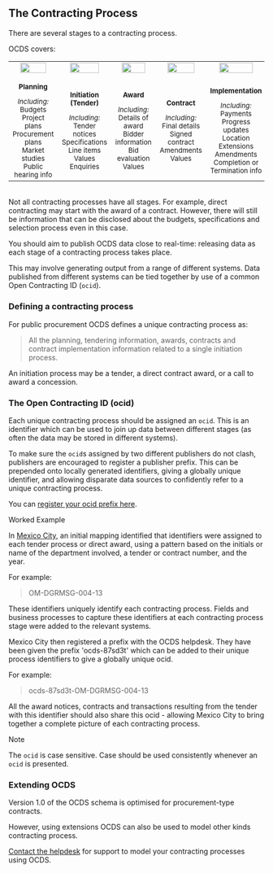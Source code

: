## The Contracting Process

There are several stages to a contracting process. 

OCDS covers:

<table style="margin-bottom:2em;">
    <tr>
        <td width="20%" align="center"><img src="../../../assets/green_planning.svg.png" width="80%"></td>
        <td width="20%" align="center"><img src="../../../assets/green_tendering.svg.png" width="80%"></td>
        <td width="20%" align="center"><img src="../../../assets/green_awarded.svg.png" width="80%"></td>
        <td width="20%" align="center"><img src="../../../assets/green_signed.svg.png" width="80%"></td>
        <td width="20%" align="center"><img src="../../../assets/green_implementation.svg.png" width="80%"></td>
    </tr>
    <tr>
        <td align="center"><span style="font-size:10pt;"><p><strong>Planning</strong></p><em>Including:</em><br/>Budgets<br/>Project plans<br/>Procurement plans<br/>Market studies<br/>Public hearing info</span></td>
        <td align="center"><span style="font-size:10pt;"><p><strong>Initiation (Tender)</strong></p><em>Including:</em><br/>Tender notices<br/>Specifications<br/>Line items<br/>Values<br/>Enquiries</span></td>
        <td align="center"><span style="font-size:10pt;"><p><strong>Award</strong></p><em>Including:</em><br/>Details of award<br/>Bidder information<br/>Bid evaluation<br/>Values</span></td>
        <td align="center"><span style="font-size:10pt;"><p><strong>Contract</strong></p><em>Including:</em><br/>Final details<br/>Signed contract<br/>Amendments<br/>Values</span></td>
        <td align="center"><span style="font-size:10pt;"><p><strong>Implementation</strong></p><em>Including:</em><br/>Payments<br/>Progress updates<br/>Location<br/>Extensions<br/>Amendments<br/>Completion or Termination info</span></td>
    </tr>
</table><div style="display:none;">
* ![Tender](../../../assets/green_tendering.svg.png)
* ![Award](../../../assets/green_awarded.svg.png)
* ![Contract](../../../assets/green_signed.svg.png)
* ![Implementation](../../../assets/green_implementation.svg.png)
</div>  


Not all contracting processes have all stages. For example, direct contracting may start with the award of a contract. However, there will still be information that can be disclosed about the budgets, specifications and selection process even in this case. 

You should aim to publish OCDS data close to real-time: releasing data as each stage of a contracting process takes place.

This may involve generating output from a range of different systems. Data published from different systems can be tied together by use of a common Open Contracting ID (```ocid```).

### Defining a contracting process

For public procurement OCDS defines a unique contracting process as:

> All the planning, tendering information, awards, contracts and contract implementation information related to a single initiation process.

An initiation process may be a tender, a direct contract award, or a call to award a concession. 

<!-- TODO: Worked example/Diagram -->

### The Open Contracting ID (ocid)

Each unique contracting process should be assigned an ```ocid```. This is an identifier which can be used to join up data between different stages (as often the data may be stored in different systems). 

To make sure the ```ocid```s assigned by two different publishers do not clash, publishers are encouraged to register a publisher prefix. This can be prepended onto locally generated identifiers, giving a globally unique identifier, and allowing disparate data sources to confidently refer to a unique contracting process. 

You can [register your ocid prefix here](implementation/registration.md).

<div class="example hint" markdown=1>

<p class="first admonition-title">Worked Example</p>

In [Mexico City](http://www.contratosabiertos.cdmx.gob.mx/), an initial mapping identified that identifiers were assigned to each tender process or direct award, using a pattern based on the initials or name of the department involved, a tender or contract number, and the year. 

For example:

> OM-DGRMSG-004-13

These identifiers uniquely identify each contracting process. Fields and business processes to capture these identifiers at each contracting process stage were added to the relevant systems.

Mexico City then registered a prefix with the OCDS helpdesk. They have been given the prefix 'ocds-87sd3t' which can be added to their unique process identifiers to give a globally unique ocid. 

For example:

> ocds-87sd3t-OM-DGRMSG-004-13

All the award notices, contracts and transactions resulting from the tender with this identifier should also share this ocid - allowing Mexico City to bring together a complete picture of each contracting process.

</div>

<div class="warning" markdown=1>
    
<p class="first admonition-title">Note</p>
    
The ```ocid``` is case sensitive. Case should be used consistently whenever an ```ocid``` is presented.

</div>

### Extending OCDS

Version 1.0 of the OCDS schema is optimised for procurement-type contracts. 

However, using extensions OCDS can also be used to model other kinds contracting process. 

[Contact the helpdesk](support/index.md) for support to model your contracting processes using OCDS.